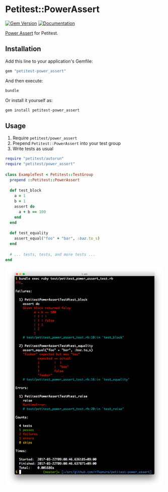 # Petitest::PowerAssert

[![Gem Version](https://badge.fury.io/rb/petitest-power_assert.svg)](https://rubygems.org/gems/petitest-power_assert)
[![Documentation](http://img.shields.io/badge/docs-rdoc.info-blue.svg)](http://www.rubydoc.info/github/petitest/petitest-power_assert)

[Power Assert](https://github.com/k-tsj/power_assert) for Petitest.

## Installation

Add this line to your application's Gemfile:

```ruby
gem "petitest-power_assert"
```

And then execute:

```bash
bundle
```

Or install it yourself as:

```bash
gem install petitest-power_assert
```

## Usage

1. Require `petitest/power_assert`
1. Prepend `Petitest::PowerAssert` into your test group
1. Write tests as usual

```ruby
require "petitest/autorun"
require "petitest/power_assert"

class ExampleTest < Petitest::TestGroup
  prepend ::Petitest::PowerAssert

  def test_block
    a = 1
    b = 1
    assert do
      a + b == 100
    end
  end

  def test_equality
    assert_equal("foo" + "bar", :baz.to_s)
  end

  # ... tests, tests, and more tests ...
end
```

![image](/images/screenshot.png)
